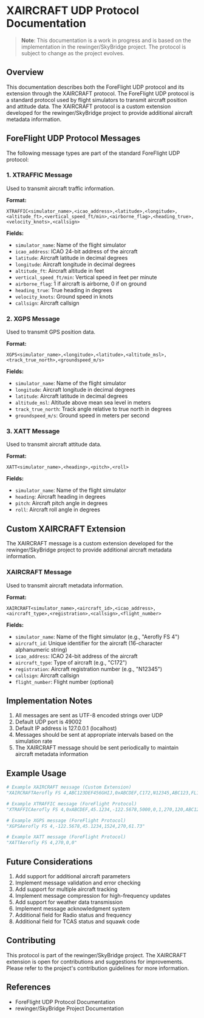 # XAIRCRAFT UDP Protocol Documentation

> **Note**: This documentation is a work in progress and is based on the implementation in the rewinger/SkyBridge project. The protocol is subject to change as the project evolves.

## Overview

This documentation describes both the ForeFlight UDP protocol and its extension through the XAIRCRAFT protocol. The ForeFlight UDP protocol is a standard protocol used by flight simulators to transmit aircraft position and attitude data. The XAIRCRAFT protocol is a custom extension developed for the rewinger/SkyBridge project to provide additional aircraft metadata information.

## ForeFlight UDP Protocol Messages

The following message types are part of the standard ForeFlight UDP protocol:

### 1. XTRAFFIC Message
Used to transmit aircraft traffic information.

**Format:**
```
XTRAFFIC<simulator_name>,<icao_address>,<latitude>,<longitude>,<altitude_ft>,<vertical_speed_ft/min>,<airborne_flag>,<heading_true>,<velocity_knots>,<callsign>
```

**Fields:**
- `simulator_name`: Name of the flight simulator
- `icao_address`: ICAO 24-bit address of the aircraft
- `latitude`: Aircraft latitude in decimal degrees
- `longitude`: Aircraft longitude in decimal degrees
- `altitude_ft`: Aircraft altitude in feet
- `vertical_speed_ft/min`: Vertical speed in feet per minute
- `airborne_flag`: 1 if aircraft is airborne, 0 if on ground
- `heading_true`: True heading in degrees
- `velocity_knots`: Ground speed in knots
- `callsign`: Aircraft callsign

### 2. XGPS Message
Used to transmit GPS position data.

**Format:**
```
XGPS<simulator_name>,<longitude>,<latitude>,<altitude_msl>,<track_true_north>,<groundspeed_m/s>
```

**Fields:**
- `simulator_name`: Name of the flight simulator
- `longitude`: Aircraft longitude in decimal degrees
- `latitude`: Aircraft latitude in decimal degrees
- `altitude_msl`: Altitude above mean sea level in meters
- `track_true_north`: Track angle relative to true north in degrees
- `groundspeed_m/s`: Ground speed in meters per second

### 3. XATT Message
Used to transmit aircraft attitude data.

**Format:**
```
XATT<simulator_name>,<heading>,<pitch>,<roll>
```

**Fields:**
- `simulator_name`: Name of the flight simulator
- `heading`: Aircraft heading in degrees
- `pitch`: Aircraft pitch angle in degrees
- `roll`: Aircraft roll angle in degrees

## Custom XAIRCRAFT Extension

The XAIRCRAFT message is a custom extension developed for the rewinger/SkyBridge project to provide additional aircraft metadata information.

### XAIRCRAFT Message
Used to transmit aircraft metadata information.

**Format:**
```
XAIRCRAFT<simulator_name>,<aircraft_id>,<icao_address>,<aircraft_type>,<registration>,<callsign>,<flight_number>
```

**Fields:**
- `simulator_name`: Name of the flight simulator (e.g., "Aerofly FS 4")
- `aircraft_id`: Unique identifier for the aircraft (16-character alphanumeric string)
- `icao_address`: ICAO 24-bit address of the aircraft
- `aircraft_type`: Type of aircraft (e.g., "C172")
- `registration`: Aircraft registration number (e.g., "N12345")
- `callsign`: Aircraft callsign
- `flight_number`: Flight number (optional)

## Implementation Notes

1. All messages are sent as UTF-8 encoded strings over UDP
2. Default UDP port is 49002
3. Default IP address is 127.0.0.1 (localhost)
4. Messages should be sent at appropriate intervals based on the simulation rate
5. The XAIRCRAFT message should be sent periodically to maintain aircraft metadata information

## Example Usage

```python
# Example XAIRCRAFT message (Custom Extension)
"XAIRCRAFTAerofly FS 4,ABC123DEF456GHIJ,0xABCDEF,C172,N12345,ABC123,FL123"

# Example XTRAFFIC message (ForeFlight Protocol)
"XTRAFFICAerofly FS 4,0xABCDEF,45.1234,-122.5678,5000,0,1,270,120,ABC123"

# Example XGPS message (ForeFlight Protocol)
"XGPSAerofly FS 4,-122.5678,45.1234,1524,270,61.73"

# Example XATT message (ForeFlight Protocol)
"XATTAerofly FS 4,270,0,0"
```

## Future Considerations

1. Add support for additional aircraft parameters
2. Implement message validation and error checking
3. Add support for multiple aircraft tracking
4. Implement message compression for high-frequency updates
5. Add support for weather data transmission
6. Implement message acknowledgment system
7. Additional field for Radio status and frequency
8. Additional field for TCAS status and squawk code

## Contributing

This protocol is part of the rewinger/SkyBridge project. The XAIRCRAFT extension is open for contributions and suggestions for improvements. Please refer to the project's contribution guidelines for more information.

## References

- ForeFlight UDP Protocol Documentation
- rewinger/SkyBridge Project Documentation 